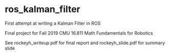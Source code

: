 # ros_kalman_filter

First attempt at writing a Kalman Filter in ROS

Final project for Fall 2019 CMU 16.811 Math Fundamentals for Robotics

See rockeyh_writeup.pdf for final report and rockeyh_slide.pdf for summary slide

